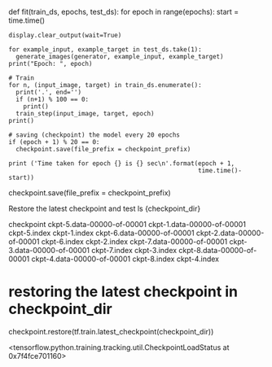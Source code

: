

<!--
 * @version:
 * @Author:  StevenJokess https://github.com/StevenJokess
 * @Date: 2020-11-07 21:53:18
 * @LastEditors:  StevenJokess https://github.com/StevenJokess
 * @LastEditTime: 2020-11-07 21:53:57
 * @Description:
 * @TODO::
 * @Reference:https://www.tensorflow.org/tutorials/generative/pix2pix
-->
def fit(train_ds, epochs, test_ds):
  for epoch in range(epochs):
    start = time.time()

    display.clear_output(wait=True)

    for example_input, example_target in test_ds.take(1):
      generate_images(generator, example_input, example_target)
    print("Epoch: ", epoch)

    # Train
    for n, (input_image, target) in train_ds.enumerate():
      print('.', end='')
      if (n+1) % 100 == 0:
        print()
      train_step(input_image, target, epoch)
    print()

    # saving (checkpoint) the model every 20 epochs
    if (epoch + 1) % 20 == 0:
      checkpoint.save(file_prefix = checkpoint_prefix)

    print ('Time taken for epoch {} is {} sec\n'.format(epoch + 1,
                                                        time.time()-start))
  checkpoint.save(file_prefix = checkpoint_prefix)

Restore the latest checkpoint and test
ls {checkpoint_dir}

checkpoint          ckpt-5.data-00000-of-00001
ckpt-1.data-00000-of-00001  ckpt-5.index
ckpt-1.index            ckpt-6.data-00000-of-00001
ckpt-2.data-00000-of-00001  ckpt-6.index
ckpt-2.index            ckpt-7.data-00000-of-00001
ckpt-3.data-00000-of-00001  ckpt-7.index
ckpt-3.index            ckpt-8.data-00000-of-00001
ckpt-4.data-00000-of-00001  ckpt-8.index
ckpt-4.index


# restoring the latest checkpoint in checkpoint_dir
checkpoint.restore(tf.train.latest_checkpoint(checkpoint_dir))

<tensorflow.python.training.tracking.util.CheckpointLoadStatus at 0x7f4fce701160>
